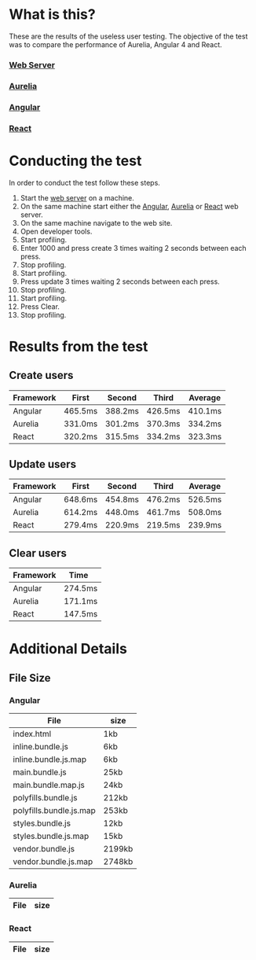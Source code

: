 # What is this?
These are the results of the useless user testing. The objective of the test was to compare the performance of Aurelia, Angular 4 and React.

### [Web Server](https://github.com/JeffreyRiggle/useless-user-gen)
### [Aurelia](https://github.com/JeffreyRiggle/useless-user-aurelia)
### [Angular](https://github.com/JeffreyRiggle/useless-user-angular)
### [React](https://github.com/JeffreyRiggle/useless-user-react)

# Conducting the test
In order to conduct the test follow these steps.

1. Start the [web server](https://github.com/JeffreyRiggle/useless-user-gen) on a machine.
2. On the same machine start either the [Angular](https://github.com/JeffreyRiggle/useless-user-angular), [Aurelia](https://github.com/JeffreyRiggle/useless-user-aurelia) or [React](https://github.com/JeffreyRiggle/useless-user-react) web server.
3. On the same machine navigate to the web site.
4. Open developer tools.
5. Start profiling.
6. Enter 1000 and press create 3 times waiting 2 seconds between each press.
7. Stop profiling.
8. Start profiling.
9. Press update 3 times waiting 2 seconds between each press.
10. Stop profiling.
11. Start profiling.
12. Press Clear.
13. Stop profiling.

# Results from the test

## Create users
|Framework|First    |Second   |Third    |Average  |
|---------|---------|---------|---------|---------|
|Angular  |465.5ms  |388.2ms  |426.5ms  |410.1ms  |
|Aurelia  |331.0ms  |301.2ms  |370.3ms  |334.2ms  |
|React    |320.2ms  |315.5ms  |334.2ms  |323.3ms  |

## Update users
|Framework|First    |Second   |Third    |Average  |
|---------|---------|---------|---------|---------|
|Angular  |648.6ms  |454.8ms  |476.2ms  |526.5ms  |
|Aurelia  |614.2ms  |448.0ms  |461.7ms  |508.0ms  |
|React    |279.4ms  |220.9ms  |219.5ms  |239.9ms  |

## Clear users
|Framework|Time     |
|---------|---------|
|Angular  |274.5ms  |
|Aurelia  |171.1ms  |
|React    |147.5ms  |

# Additional Details

## File Size

### Angular

|File                   |size                   |
|-----------------------|-----------------------|
|index.html             |1kb                    |
|inline.bundle.js       |6kb                    |
|inline.bundle.js.map   |6kb                    |
|main.bundle.js         |25kb                   |
|main.bundle.map.js     |24kb                   |
|polyfills.bundle.js    |212kb                  |
|polyfills.bundle.js.map|253kb                  |
|styles.bundle.js       |12kb                   |
|styles.bundle.js.map   |15kb                   |
|vendor.bundle.js       |2199kb                 |
|vendor.bundle.js.map   |2748kb                 |

### Aurelia

|File                   |size                   |
|-----------------------|-----------------------|

### React

|File                   |size                   |
|-----------------------|-----------------------|
